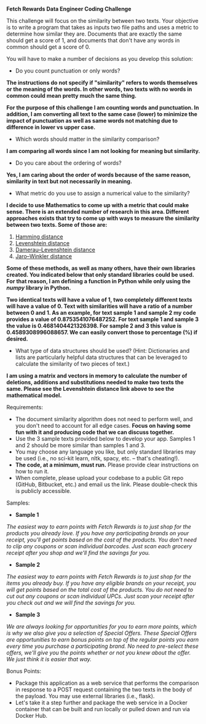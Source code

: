 **Fetch Rewards Data Engineer Coding Challenge**

This challenge will focus on the similarity between two texts.  Your objective is to write a program that takes as inputs two file paths and uses a metric to determine how similar they are.  Documents that are exactly the same should get a score of 1, and documents that don&#39;t have any words in common should get a score of 0.

You will have to make a number of decisions as you develop this solution:

- Do you count punctuation or only words?

**The instructions do not specify if "similarity" refers to words themselves or the meaning of the words. In other words, two texts with no words in common could mean pretty much the same thing.**

**For the purpose of this challenge I am counting words and punctuation. In addition, I am converting  all text to the same case (lower) to minimize the impact of punctuation as well as same words not matching due to difference in lower vs upper case.**

- Which words should matter in the similarity comparison?

**I am comparing all words since I am not looking for meaning but similarity.**

- Do you care about the ordering of words?

**Yes, I am caring about the order of words because of the same reason, similarity in text but not necessarily in meaning.**

- What metric do you use to assign a numerical value to the similarity?

**I decide to use Mathematics to come up with a metric that could make sense. There is an extended number of research in this area. Different approaches exists that try to come up with ways to measure the similarity between two texts. Some of those are:**

1. [Hamming distance](http://en.wikipedia.org/wiki/Hamming_distance)
2. [Levenshtein distance](http://en.wikipedia.org/wiki/Levenshtein_distance)
3. [Damerau–Levenshtein distance](http://en.wikipedia.org/wiki/Damerau%E2%80%93Levenshtein_distance)
4. [Jaro–Winkler distance](http://en.wikipedia.org/wiki/Jaro%E2%80%93Winkler_distance)

**Some of these methods, as well as many others, have their own libraries created. You indicated below that only standard libraries could be used. For that reason, I am defining a function in Python while only using the _numpy_ library in Python.**

**Two identical texts will have a value of 1, two completely different texts will have a value of 0. Text with similarities will have a ratio of a number between 0 and 1. As an example, for text sample 1 and sample 2 my code provides a value of 0.8753541076487252. For text sample 1 and sample 3 the value is 0.4681404421326398. For sample 2 and 3 this value is 0.4589308996088657. We can easily convert those to percentage (%) if desired.**

- What type of data structures should be used?  (Hint: Dictionaries and lists are particularly helpful data structures that can be leveraged to calculate the similarity of two pieces of text.)

**I am using a matrix and vectors in memory to calculate the number of deletions, additions and substitutions needed to make two texts the same. Please see the Levenshtein distance link above to see the mathematical model.**

Requirements:

- The document similarity algorithm does not need to perform well, and you don&#39;t need to account for all edge cases.   **Focus on having some fun with it and producing code that we can discuss together.**
- Use the 3 sample texts provided below to develop your app.  Samples 1 and 2 should be more similar than samples 1 and 3.
- You may choose any language you like, but only standard libraries may be used (i.e., no sci-kit learn, nltk, spacy, etc. – that&#39;s cheating!).
- **The code, at a minimum, must run.**  Please provide clear instructions on how to run it.
- When complete, please upload your codebase to a public Git repo (GitHub, Bitbucket, etc.) and email us the link.  Please double-check this is publicly accessible.

Samples:

- **Sample 1**

_The easiest way to earn points with Fetch Rewards is to just shop for the products you already love. If you have any participating brands on your receipt, you&#39;ll get points based on the cost of the products. You don&#39;t need to clip any coupons or scan individual barcodes. Just scan each grocery receipt after you shop and we&#39;ll find the savings for you._

- **Sample 2**

_The easiest way to earn points with Fetch Rewards is to just shop for the items you already buy. If you have any eligible brands on your receipt, you will get points based on the total cost of the products. You do not need to cut out any coupons or scan individual UPCs. Just scan your receipt after you check out and we will find the savings for you._

- **Sample 3**

_We are always looking for opportunities for you to earn more points, which is why we also give you a selection of Special Offers. These Special Offers are opportunities to earn bonus points on top of the regular points you earn every time you purchase a participating brand. No need to pre-select these offers, we&#39;ll give you the points whether or not you knew about the offer. We just think it is easier that way._

Bonus Points:

- Package this application as a web service that performs the comparison in response to a POST request containing the two texts in the body of the payload.  You may use external libraries (i.e., flask).
- Let&#39;s take it a step further and package the web service in a Docker container that can be built and run locally or pulled down and run via Docker Hub.
